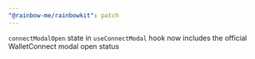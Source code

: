 ```yaml
---
"@rainbow-me/rainbowkit": patch
---
```


`connectModalOpen` state in `useConnectModal` hook now includes the official WalletConnect modal open status
